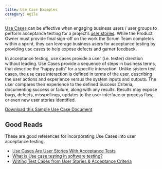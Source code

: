 ```yaml
---
title: Use Case Examples
category: Agile
---
```

[Use Cases](/guides/glossary/#use-cases) can be effective when engaging business users / user groups to perform acceptance testing for a project’s [user stories](/guides/glossary/#user-stories). While the Product Owner must provide final sign-off on the  work the Scrum Team completes within a sprint, they can leverage business users for acceptance testing by providing use cases to help expose defects and garner feedback.

In acceptance testing, use cases provide a user (i.e. tester) direction without leading. Use Cases provide a sequence of steps in business terms, that describe the “happy path” for a specific interaction. Unlike system test cases, the use case interaction is defined in terms of the user, describing the user actions and experience versus the system inputs and outputs. The user compares their experience to the defined Success Criteria, documenting success or failure, along with any results. Results may expose bugs, defects, misspellings, updates to the user interface or process flow, or even new user stories identified.

[Download this Sample Use Case Document](/assets/cms/media/draftusecasetemplate.xlsx)

## Good Reads

These are good references for incorporating Use Cases into user acceptance testing:

* [Use Cases Are User Stories With Acceptance Tests](http://wiki.c2.com/?UseCasesAreUserStoriesWithAcceptanceTests)
* [What is Use case testing in software testing?](http://istqbexamcertification.com/what-is-use-case-testing-in-software-testing/)
* [Writing Test Cases from User Stories & Acceptance Criteria](https://blog.testlodge.com/writing-test-cases-from-user-stories-acceptance-criteria/)